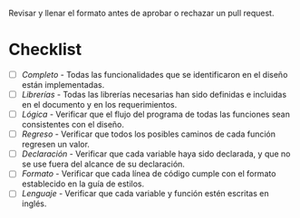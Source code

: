 Revisar y llenar el formato antes de aprobar o rechazar un pull request.

# Checklist
 - [ ] *Completo* - Todas las funcionalidades que se identificaron en el diseño están implementadas.
 - [ ] *Librerías* - Todas las librerías necesarias han sido definidas e incluidas en el documento y en los requerimientos.
 - [ ] *Lógica* - Verificar que el flujo del programa de todas las funciones sean consistentes con el diseño.
 - [ ] *Regreso* - Verificar que todos los posibles caminos de cada función regresen un valor.
 - [ ] *Declaración* - Verificar que cada variable haya sido declarada, y que no se use fuera del alcance de su declaración.
 - [ ] *Formato* - Verificar que cada línea de código cumple con el formato establecido en la guía de estilos.
 - [ ] *Lenguaje* - Verificar que cada variable y función estén escritas en inglés.
